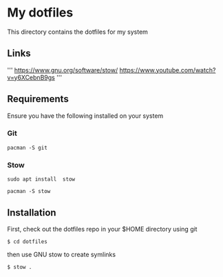 # My dotfiles

This directory contains the dotfiles for my system

## Links
'''
https://www.gnu.org/software/stow/
https://www.youtube.com/watch?v=y6XCebnB9gs
'''
## Requirements

Ensure you have the following installed on your system

### Git

```
pacman -S git
```

### Stow

```
sudo apt install  stow

pacman -S stow
```

## Installation

First, check out the dotfiles repo in your $HOME directory using git

```
$ cd dotfiles
```

then use GNU stow to create symlinks

```
$ stow .
```

